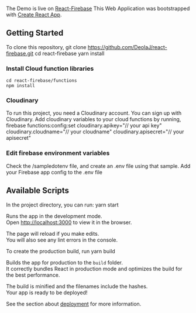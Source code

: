 The Demo is live on [React-Firebase](https://react-firebase-19.web.app "React Firebase")
This Web Application was bootstrapped with [Create React App](https://github.com/facebook/create-react-app).

## Getting Started 
To clone this repository, 
    git clone https://github.com/DeolaJ/react-firebase.git
    cd react-firebase
    yarn install

### Install Cloud function libraries
    cd react-firebase/functions
    npm install

### Cloudinary
To run this project, you need a Cloudinary account. You can sign up with Cloudinary.
Add cloudinary variables to your cloud functions by running,
    firebase functions:config:set cloudinary.apikey="// your api key" cloudinary.cloudname="// your cloudname" cloudinary.apisecret="// your apisecret"

### Edit firebase environment variables
Check the /sampledotenv file, and create an .env file using that sample. Add your Firebase app config to the .env file 


## Available Scripts

In the project directory, you can run:
    yarn start

Runs the app in the development mode.<br />
Open [http://localhost:3000](http://localhost:3000) to view it in the browser.

The page will reload if you make edits.<br />
You will also see any lint errors in the console.

To create the production build, run
    yarn build

Builds the app for production to the `build` folder.<br />
It correctly bundles React in production mode and optimizes the build for the best performance.

The build is minified and the filenames include the hashes.<br />
Your app is ready to be deployed!

See the section about [deployment](https://facebook.github.io/create-react-app/docs/deployment) for more information.